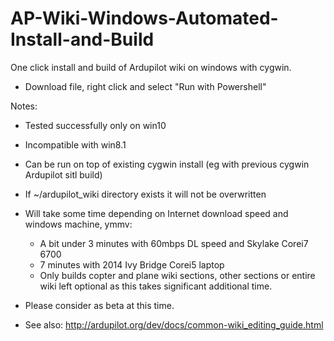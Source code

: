 # AP-Wiki-Windows-Automated-Install-and-Build

One click install and build of Ardupilot wiki on windows with cygwin.
- Download file, right click and select "Run with Powershell"

Notes:
- Tested successfully only on win10
- Incompatible with win8.1
- Can be run on top of existing cygwin install (eg with previous cygwin Ardupilot sitl build) 
- If ~/ardupilot_wiki directory exists it will not be overwritten
- Will take some time depending on Internet download speed and windows machine, ymmv: 
  - A bit under 3 minutes with 60mbps DL speed and Skylake Corei7 6700
  - 7 minutes with 2014 Ivy Bridge Corei5 laptop
  - Only builds copter and plane wiki sections, other sections or entire wiki left optional as this takes significant additional time.
  
- Please consider as beta at this time.
- See also: http://ardupilot.org/dev/docs/common-wiki_editing_guide.html
  
